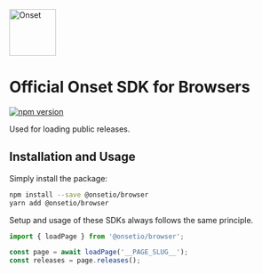 <a href="https://www.onset.io/?utm_source=github&utm_medium=logo" target="_blank">
  <img src="https://www.onset.io/logo.png" alt="Onset" height="84">
</a>

# Official Onset SDK for Browsers

[![npm version](https://img.shields.io/npm/v/@onsetio/browser.svg)](https://www.npmjs.com/package/@onsetio/browser)

Used for loading public releases.

## Installation and Usage

Simply install the package:

```sh
npm install --save @onsetio/browser
yarn add @onsetio/browser
```

Setup and usage of these SDKs always follows the same principle.

```js
import { loadPage } from '@onsetio/browser';

const page = await loadPage('__PAGE_SLUG__');
const releases = page.releases();
```
